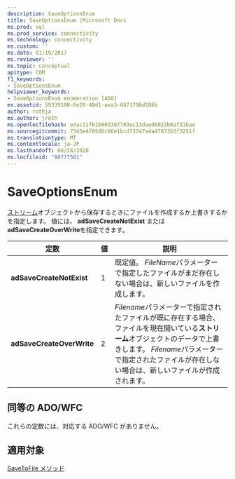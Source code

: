 ```yaml
---
description: SaveOptionsEnum
title: SaveOptionsEnum |Microsoft Docs
ms.prod: sql
ms.prod_service: connectivity
ms.technology: connectivity
ms.custom: ''
ms.date: 01/19/2017
ms.reviewer: ''
ms.topic: conceptual
apitype: COM
f1_keywords:
- SaveOptionsEnum
helpviewer_keywords:
- SaveOptionsEnum enumeration [ADO]
ms.assetid: 59339100-6e29-48d1-aea3-6873796d186b
author: rothja
ms.author: jroth
ms.openlocfilehash: edac11f61b003307703ec13daed8022b8af31bae
ms.sourcegitcommit: 7345e4f05d6c06e1bcd73747a4a47873b3f3251f
ms.translationtype: MT
ms.contentlocale: ja-JP
ms.lasthandoff: 08/24/2020
ms.locfileid: "88777561"
---
```

# <a name="saveoptionsenum"></a>SaveOptionsEnum
[ストリーム](./stream-object-ado.md)オブジェクトから保存するときにファイルを作成するか上書きするかを指定します。 値には、 **adSaveCreateNotExist** または **adSaveCreateOverWrite**を指定できます。  
  
|定数|値|説明|  
|--------------|-----------|-----------------|  
|**adSaveCreateNotExist**|1|既定値。 *FileName*パラメーターで指定したファイルがまだ存在しない場合は、新しいファイルを作成します。|  
|**adSaveCreateOverWrite**|2|*Filename*パラメーターで指定されたファイルが既に存在する場合、ファイルを現在開いている**ストリーム**オブジェクトのデータで上書きします。 *Filename*パラメーターで指定されたファイルが存在しない場合は、新しいファイルが作成されます。|  
  
## <a name="adowfc-equivalent"></a>同等の ADO/WFC  
 これらの定数には、対応する ADO/WFC がありません。  
  
## <a name="applies-to"></a>適用対象  
 [SaveToFile メソッド](./savetofile-method.md)